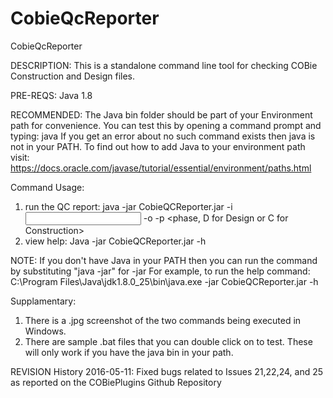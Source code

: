 # CobieQcReporter
CobieQcReporter

DESCRIPTION:
This is a standalone command line tool for checking COBie Construction and Design files.

PRE-REQS:
Java 1.8

RECOMMENDED:
The Java bin folder should be part of your Environment path for convenience. 
You can test this by opening a command prompt and typing: java
If you get an error about no such command exists then java is not in your PATH.
To find out how to add Java to your environment path visit:
https://docs.oracle.com/javase/tutorial/essential/environment/paths.html

Command Usage:
1) run the QC report: java -jar CobieQCReporter.jar -i <input file path> -o <output file path> -p <phase, D for Design or C for Construction>
2)  view help:  Java -jar CobieQCReporter.jar -h 

NOTE:
If you don't have Java in your PATH then you can run the command by substituting "java -jar" for
<full path to your java bin> -jar
For example, to run the help command:  C:\Program Files\Java\jdk1.8.0_25\bin\java.exe -jar CobieQCReporter.jar -h

Supplamentary:
1) There is a .jpg screenshot of the two commands being executed in Windows.  
2)  There are sample .bat files that you can double click on to test.  These will only work if you have the java bin in your path.

REVISION History
2016-05-11:  Fixed bugs related to Issues 21,22,24, and 25 as reported on the COBiePlugins Github Repository

